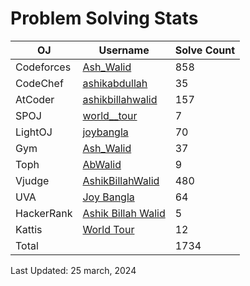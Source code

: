 # Problem Solving Stats


| OJ | Username | Solve Count |
| -- | -------- | ----------- |
| Codeforces | [Ash_Walid](https://codeforces.com/profile/Ash_Walid) | 858 |
| CodeChef | [ashikabdullah](https://www.codechef.com/users/ashikabdullah) | 35 |
| AtCoder | [ashikbillahwalid](https://atcoder.jp/users/ashikbillahwalid) | 157 |
| SPOJ | [world__tour](https://www.spoj.com/myaccount/) | 7 | 
| LightOJ | [joybangla](https://lightoj.com/user/joybangla) | 70 | 
| Gym| [Ash_Walid](https://codeforces.com/profile/Ash_Walid) | 37 |
| Toph | [AbWalid](https://www.spoj.com/users/world__tour/) | 9 |
| Vjudge | [AshikBillahWalid](https://vjudge.net/user/AshikBillahWalid) | 480 |
| UVA | [Joy Bangla](https://uhunt.onlinejudge.org/id/1195938) | 64 |
| HackerRank | [Ashik Billah Walid](https://www.hackerrank.com/profile/h20101111) | 5 |
| Kattis | [World Tour](https://open.kattis.com/users/world-tour) | 12 |
| Total | | 1734 |

Last Updated: 25 march, 2024
